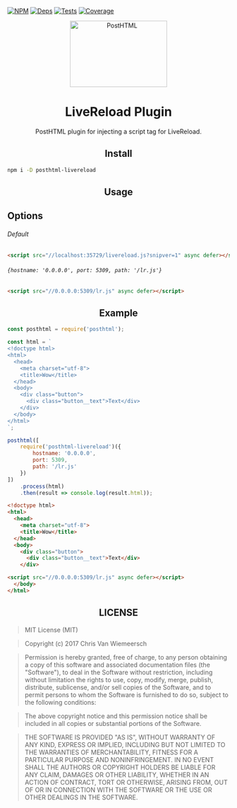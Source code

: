 [![NPM][npm]][npm-url]
[![Deps][deps]][deps-url]
[![Tests][travis]][travis-url]
[![Coverage][cover]][cover-url]

<div align="center">
  <img width="220" height="150" title="PostHTML" src="http://posthtml.github.io/posthtml/logo.svg">
  <h1>LiveReload Plugin</h1>
  <p>PostHTML plugin for injecting a script tag for LiveReload.</p>
</div>

<h2 align="center">Install</h2>

```bash
npm i -D posthtml-livereload
```

<h2 align="center">Usage</h2>

## Options

###### Default
```html
<script src="//localhost:35729/livereload.js?snipver=1" async defer></script>
```

###### `{hostname: '0.0.0.0', port: 5309, path: '/lr.js'}`
```html
<script src="//0.0.0.0:5309/lr.js" async defer></script>
```

<h2 align="center">Example</h2>

```js
const posthtml = require('posthtml');

const html = `
<!doctype html>
<html>
  <head>
    <meta charset="utf-8">
    <title>Wow</title>
  </head>
  <body>
    <div class="button">
      <div class="button__text">Text</div>
    </div>
  </body>
</html>
`;

posthtml([
    require('posthtml-livereload')({
        hostname: '0.0.0.0',
        port: 5309,
        path: '/lr.js'
    })
])
    .process(html)
    .then(result => console.log(result.html));
```

```html
<!doctype html>
<html>
  <head>
    <meta charset="utf-8">
    <title>Wow</title>
  </head>
  <body>
    <div class="button">
      <div class="button__text">Text</div>
    </div>

<script src="//0.0.0.0:5309/lr.js" async defer></script>
  </body>
</html>
```

<h2 align="center">LICENSE</h2>

> MIT License (MIT)

> Copyright (c) 2017 Chris Van Wiemeersch

> Permission is hereby granted, free of charge, to any person obtaining a copy
of this software and associated documentation files (the "Software"), to deal
in the Software without restriction, including without limitation the rights
to use, copy, modify, merge, publish, distribute, sublicense, and/or sell
copies of the Software, and to permit persons to whom the Software is
furnished to do so, subject to the following conditions:

> The above copyright notice and this permission notice shall be included in all
copies or substantial portions of the Software.

> THE SOFTWARE IS PROVIDED "AS IS", WITHOUT WARRANTY OF ANY KIND, EXPRESS OR
IMPLIED, INCLUDING BUT NOT LIMITED TO THE WARRANTIES OF MERCHANTABILITY,
FITNESS FOR A PARTICULAR PURPOSE AND NONINFRINGEMENT. IN NO EVENT SHALL THE
AUTHORS OR COPYRIGHT HOLDERS BE LIABLE FOR ANY CLAIM, DAMAGES OR OTHER
LIABILITY, WHETHER IN AN ACTION OF CONTRACT, TORT OR OTHERWISE, ARISING FROM,
OUT OF OR IN CONNECTION WITH THE SOFTWARE OR THE USE OR OTHER DEALINGS IN THE
SOFTWARE.

[npm]: https://img.shields.io/npm/v/posthtml-livereload.svg
[npm-url]: https://npmjs.com/package/posthtml-livereload

[deps]: https://david-dm.org/posthtml/posthtml-livereload.svg
[deps-url]: https://david-dm.org/posthtml/posthtml-livereload

[travis]: http://img.shields.io/travis/posthtml/posthtml-livereload.svg
[travis-url]: https://travis-ci.org/posthtml/posthtml-livereload

[cover]: https://coveralls.io/repos/github/posthtml/posthtml-livereload/badge.svg?branch=master
[cover-url]: https://coveralls.io/github/posthtml/posthtml-livereload?branch=master
